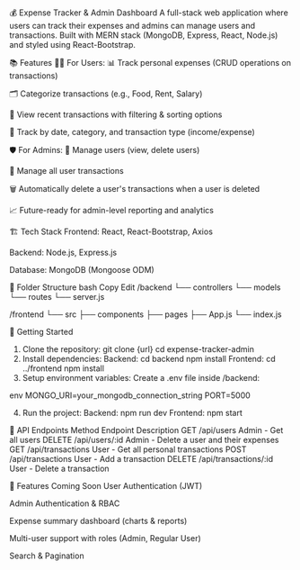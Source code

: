 💰 Expense Tracker & Admin Dashboard
A full-stack web application where users can track their expenses and admins can manage users and transactions. Built with MERN stack (MongoDB, Express, React, Node.js) and styled using React-Bootstrap.

📚 Features
🧑‍💼 For Users:
📊 Track personal expenses (CRUD operations on transactions)

🗂 Categorize transactions (e.g., Food, Rent, Salary)

💼 View recent transactions with filtering & sorting options

📅 Track by date, category, and transaction type (income/expense)

🛡 For Admins:
👥 Manage users (view, delete users)

💸 Manage all user transactions

🗑 Automatically delete a user's transactions when a user is deleted

📈 Future-ready for admin-level reporting and analytics

🏗 Tech Stack
Frontend: React, React-Bootstrap, Axios

Backend: Node.js, Express.js

Database: MongoDB (Mongoose ODM)

📂 Folder Structure
bash
Copy
Edit
/backend
  └── controllers
  └── models
  └── routes
  └── server.js

/frontend
  └── src
      ├── components
      ├── pages
      ├── App.js
      └── index.js
      
🚀 Getting Started

1. Clone the repository:
  git clone {url}
  cd expense-tracker-admin
2. Install dependencies:
  Backend:
    cd backend
    npm install
  Frontend:
    cd ../frontend
    npm install
3. Setup environment variables:
  Create a .env file inside /backend:
  
  env
  MONGO_URI=your_mongodb_connection_string
  PORT=5000
  
4. Run the project:
  Backend:
  npm run dev
  Frontend:
  npm start

🎯 API Endpoints
  Method	Endpoint	Description
  GET	/api/users	Admin - Get all users
  DELETE	/api/users/:id	Admin - Delete a user and their expenses
  GET	/api/transactions	User - Get all personal transactions
  POST	/api/transactions	User - Add a transaction
  DELETE	/api/transactions/:id	User - Delete a transaction

🚀 Features Coming Soon
  User Authentication (JWT)
  
  Admin Authentication & RBAC
  
  Expense summary dashboard (charts & reports)
  
  Multi-user support with roles (Admin, Regular User)
  
  Search & Pagination
